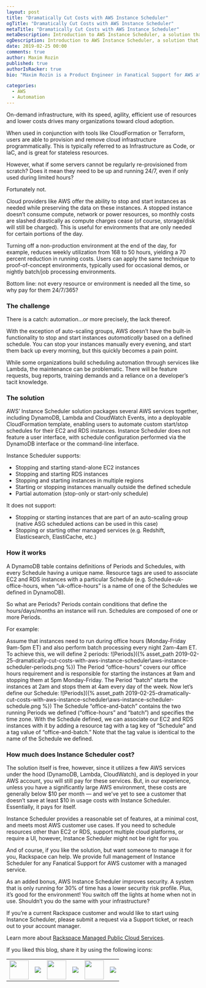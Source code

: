 ```yaml
---
layout: post
title: "Dramatically Cut Costs with AWS Instance Scheduler"
ogTitle: "Dramatically Cut Costs with AWS Instance Scheduler"
metaTitle: "Dramatically Cut Costs with AWS Instance Scheduler"
metaDescription: Introduction to AWS Instance Scheduler, a solution that enables customers to configure custom start and stop schedules for their EC2 and RDS instances.
ogDescription: Introduction to AWS Instance Scheduler, a solution that enables customers to configure custom start and stop schedules for their EC2 and RDS instances.
date: 2019-02-25 00:00
comments: true
author: Maxim Rozin
published: true
authorIsRacker: true
bio: "Maxim Rozin is a Product Engineer in Fanatical Support for AWS at Rackspace, where he has worked since 2009. He spent the last 17 years in IT and holds all 5 of the Associate and Professional level AWS certifications. When he is not at work, Maxim is likely snowboarding or hiking in the Alps."

categories:
  - AWS
  - Automation
---
```


On-demand infrastructure, with its speed, agility, efficient use of resources and lower costs drives many organizations toward cloud adoption. 

When used in conjunction with tools like CloudFormation or Terraform, users are able to provision and remove cloud infrastructure programmatically. This is typically referred to as Infrastructure as Code, or IaC, and is great for stateless resources.

However, what if some servers cannot be regularly re-provisioned from scratch? Does it mean they need to be up and running 24/7, even if only used during limited hours? 

Fortunately not. 
<!-- more -->

Cloud providers like AWS offer the ability to stop and start instances as needed while preserving the data on these instances. A stopped instance doesn’t consume compute, network or power resources, so monthly costs are slashed drastically as compute charges cease (of course, storage/disk will still be charged). This is useful for environments that are only needed for certain portions of the day. 

Turning off a non-production environment at the end of the day, for example, reduces weekly utilization from 168 to 50 hours, yielding a 70 percent reduction in running costs. Users can apply the same technique to proof-of-concept environments, typically used for occasional demos, or nightly batch/job processing environments. 

Bottom line: not every resource or environment is needed all the time, so why pay for them 24/7/365?
 
### The challenge

There is a catch: automation…or more precisely, the lack thereof. 

With the exception of auto-scaling groups, AWS doesn’t have the built-in functionality to stop and start instances *automatically* based on a defined schedule. You can stop your instances manually every evening, and start them back up every morning, but this quickly becomes a pain point. 

While some organizations build scheduling automation through services like Lambda, the maintenance can be problematic. There will be feature requests, bug reports, training demands and a reliance on a developer’s tacit knowledge.
 
### The solution

AWS’ Instance Scheduler solution packages several AWS services together, including DynamoDB, Lambda and CloudWatch Events, into a deployable CloudFormation template, enabling users to automate custom start/stop schedules for their EC2 and RDS instances. Instance Scheduler does not feature a user interface, with schedule configuration performed via the DynamoDB interface or the command-line interface.
 
Instance Scheduler supports:
* Stopping and starting stand-alone EC2 instances
* Stopping and starting RDS instances
* Stopping and starting instances in multiple regions
* Starting or stopping instances manually outside the defined schedule
* Partial automation (stop-only or start-only schedule)

It does not support:
* Stopping or starting instances that are part of an auto-scaling group (native ASG scheduled actions can be used in this case)
* Stopping or starting other managed services (e.g. Redshift, Elasticsearch, ElastiCache, etc.)

### How it works

A DynamoDB table contains definitions of Periods and Schedules, with every Schedule having a unique name. Resource tags are used to associate EC2 and RDS instances with a particular Schedule (e.g. Schedule=uk-office-hours, when “uk-office-hours” is a name of one of the Schedules we defined in DynamoDB). 

So what are Periods? Periods contain conditions that define the hours/days/months an instance will run. Schedules are composed of one or more Periods.

For example:

Assume that instances need to run during office hours (Monday-Friday 9am-5pm ET) and also perform batch processing every night 2am-4am ET. To achieve this, we will define 2 periods:
![Periods]({% asset_path 2019-02-25-dramatically-cut-costs-with-aws-instance-scheduler\aws-instance-scheduler-periods.png %})
The Period “office-hours” covers our office hours requirement and is responsible for starting the instances at 9am and stopping them at 5pm Monday-Friday. The Period “batch” starts the instances at 2am and stops them at 4am every day of the week. Now let’s define our Schedule:
![Periods]({% asset_path 2019-02-25-dramatically-cut-costs-with-aws-instance-scheduler\aws-instance-scheduler-schedule.png %})
The Schedule “office-and-batch” contains the two running Periods we defined (“office-hours” and “batch”) and specifies the time zone. With the Schedule defined, we can associate our EC2 and RDS instances with it by adding a resource tag with a tag key of “Schedule” and a tag value of “office-and-batch.” Note that the tag value is identical to the name of the Schedule we defined.

### How much does Instance Scheduler cost? 
The solution itself is free, however, since it utilizes a few AWS services under the hood (DynamoDB, Lambda, CloudWatch), and is deployed in your AWS account, you will still pay for these services. But, in our experience, unless you have a significantly large AWS environment, these costs are generally below $10 per month — and we’ve yet to see a customer that doesn’t save at least $10 in usage costs with Instance Scheduler. Essentially, it pays for itself.

Instance Scheduler provides a reasonable set of features, at a minimal cost, and meets most AWS customer use cases. If you need to schedule resources other than EC2 or RDS, support multiple cloud platforms, or require a UI, however, Instance Scheduler might not be right for you.

And of course, if you like the solution, but want someone to manage it for you, Rackspace can help. We provide full management of Instance Scheduler for any Fanatical Support for AWS customer with a managed service. 
 
As an added bonus, AWS Instance Scheduler improves security. A system that is only running for 30% of time has a lower security risk profile. Plus, it’s good for the environment! You switch off the lights at home when not in use. Shouldn’t you do the same with your infrastructure?

If you’re a current Rackspace customer and would like to start using Instance Scheduler, please submit a request via a Support ticket, or reach out to your account manager. 

Learn more about [Rackspace Managed Public Cloud Services](https://www.rackspace.com/cloud/public). 

<table>
  <tr>If you liked this blog, share it by using the following icons:</tr>
  <tr>
   <td>
       <img src="{% asset_path line-tile.png %}" width=50 >
    </td>
    <td>
      <a href="https://twitter.com/home?status=https%3A//developer.rackspace.com/blog/dramatically-cut-costs-with-aws-instance-scheduler/">
        <img src="{% asset_path shareT.png %}">
      </a>
    </td>
    <td>
       <img src="{% asset_path line-tile.png %}" width=50 >
    </td>
    <td>
      <a href="https://www.facebook.com/sharer/sharer.php?u=https%3A//developer.rackspace.com/blog/dramatically-cut-costs-with-aws-instance-scheduler/">
        <img src="{% asset_path shareFB.png %}">
      </a>
    </td>
    <td>
       <img src="{% asset_path line-tile.png %}" width=50 >
    </td>
    <td>
      <a href="https://www.linkedin.com/shareArticle?mini=true&url=https%3A//developer.rackspace.com/blog/dramatically-cut-costs-with-aws-instance-scheduler&summary=&source=">
        <img src="{% asset_path shareL.png %}">
      </a>
    </td>
  </tr>
</table>


</br>